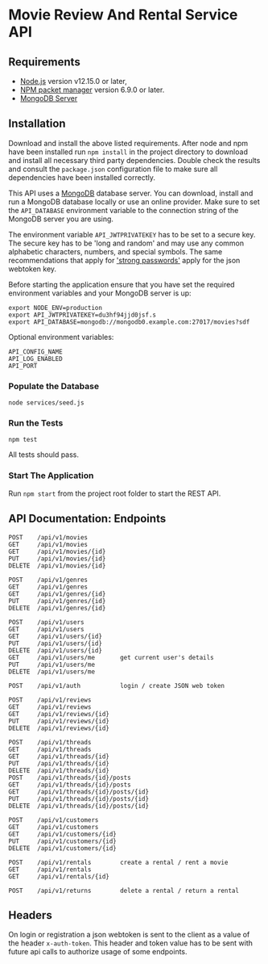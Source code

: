 # Movie Review And Rental Service API

## Requirements
- [Node.js](https://nodejs.org/en/) version v12.15.0 or later,
- [NPM packet manager](https://npmjs.com) version 6.9.0 or later.
- [MongoDB Server](https://www.mongodb.com/download-center/community)

## Installation
Download and install the above listed requirements.
After node and npm have been installed run `npm install` in the project
directory to download and install all necessary third party dependencies.
Double check the results and consult the `package.json` configuration file to
make sure all dependencies have been installed correctly.

This API uses a [MongoDB](https://www.mongodb.com/download-center/community)
database server. You can download, install and run a MongoDB database locally or
use an online provider. Make sure to set the `API_DATABASE` environment
variable to the connection string of the MongoDB server you are using.

The environment variable `API_JWTPRIVATEKEY` has to be set to a secure key.
The secure key has to be 'long and random' and may use any common alphabetic
characters, numbers, and special symbols. The same recommendations that apply
for ['strong passwords'](https://www.grc.com/passwords.htm) apply for the
json webtoken key.

Before starting the application ensure that you have set the required
environment variables and your MongoDB server is up:

    export NODE_ENV=production
    export API_JWTPRIVATEKEY=du3hf94jjd0jsf.s
    export API_DATABASE=mongodb://mongodb0.example.com:27017/movies?sdf

Optional environment variables:

    API_CONFIG_NAME
    API_LOG_ENABLED
    API_PORT

### Populate the Database

    node services/seed.js

### Run the Tests

    npm test

All tests should pass.

### Start The Application

Run `npm start` from the project root folder to start the REST API.

## API Documentation: Endpoints

    POST    /api/v1/movies
    GET     /api/v1/movies
    GET     /api/v1/movies/{id}
    PUT     /api/v1/movies/{id}
    DELETE  /api/v1/movies/{id}

    POST    /api/v1/genres
    GET     /api/v1/genres
    GET     /api/v1/genres/{id}
    PUT     /api/v1/genres/{id}
    DELETE  /api/v1/genres/{id}

    POST    /api/v1/users
    GET     /api/v1/users
    GET     /api/v1/users/{id}
    PUT     /api/v1/users/{id}
    DELETE  /api/v1/users/{id}
    GET     /api/v1/users/me       get current user's details
    PUT     /api/v1/users/me
    DELETE  /api/v1/users/me

    POST    /api/v1/auth           login / create JSON web token

    POST    /api/v1/reviews
    GET     /api/v1/reviews
    GET     /api/v1/reviews/{id}
    PUT     /api/v1/reviews/{id}
    DELETE  /api/v1/reviews/{id}

    POST    /api/v1/threads
    GET     /api/v1/threads
    GET     /api/v1/threads/{id}
    PUT     /api/v1/threads/{id}
    DELETE  /api/v1/threads/{id}
    POST    /api/v1/threads/{id}/posts
    GET     /api/v1/threads/{id}/posts
    GET     /api/v1/threads/{id}/posts/{id}
    PUT     /api/v1/threads/{id}/posts/{id}
    DELETE  /api/v1/threads/{id}/posts/{id}

    POST    /api/v1/customers
    GET     /api/v1/customers
    GET     /api/v1/customers/{id}
    PUT     /api/v1/customers/{id}
    DELETE  /api/v1/customers/{id}

    POST    /api/v1/rentals        create a rental / rent a movie
    GET     /api/v1/rentals
    GET     /api/v1/rentals/{id}

    POST    /api/v1/returns        delete a rental / return a rental


## Headers
On login or registration a json webtoken is sent to the client as a value of
the header `x-auth-token`. This header and token value has to be sent with
future api calls to authorize usage of some endpoints.
